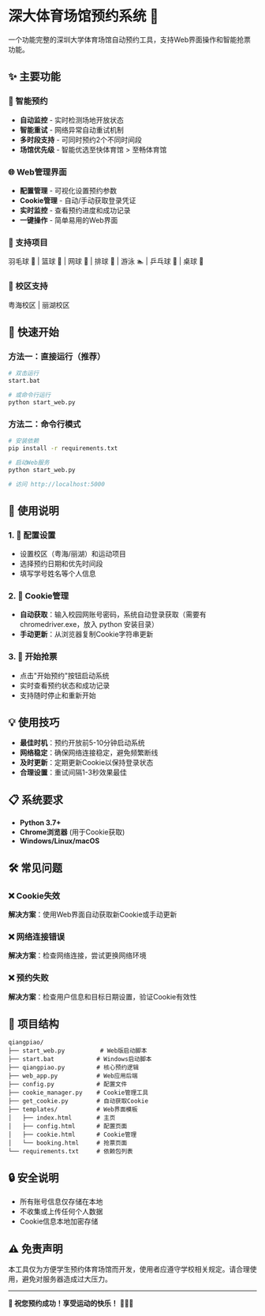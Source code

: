# 深大体育场馆预约系统 🏸

一个功能完整的深圳大学体育场馆自动预约工具，支持Web界面操作和智能抢票功能。

## ✨ 主要功能

### 🎯 智能预约
- **自动监控** - 实时检测场地开放状态
- **智能重试** - 网络异常自动重试机制
- **多时段支持** - 可同时预约2个不同时间段
- **场馆优先级** - 智能优选至快体育馆 > 至畅体育馆

### 🌐 Web管理界面
- **配置管理** - 可视化设置预约参数
- **Cookie管理** - 自动/手动获取登录凭证
- **实时监控** - 查看预约进度和成功记录
- **一键操作** - 简单易用的Web界面

### 🏸 支持项目
羽毛球 🏸 | 篮球 🏀 | 网球 🎾 | 排球 🏐 | 游泳 🏊 | 乒乓球 🏓 | 桌球 🎱

### 🏫 校区支持
粤海校区 | 丽湖校区

## 🚀 快速开始

### 方法一：直接运行（推荐）
```bash
# 双击运行
start.bat

# 或命令行运行
python start_web.py
```

### 方法二：命令行模式

```bash
# 安装依赖
pip install -r requirements.txt

# 启动Web服务
python start_web.py

# 访问 http://localhost:5000
```

## 📖 使用说明

### 1. 🔧 配置设置

- 设置校区（粤海/丽湖）和运动项目
- 选择预约日期和优先时间段
- 填写学号姓名等个人信息

### 2. 🍪 Cookie管理

- **自动获取**：输入校园网账号密码，系统自动登录获取（需要有chromedriver.exe，放入 python 安装目录）
- **手动更新**：从浏览器复制Cookie字符串更新

### 3. 🎯 开始抢票

- 点击"开始预约"按钮启动系统
- 实时查看预约状态和成功记录
- 支持随时停止和重新开始

## 💡 使用技巧

- **最佳时机**：预约开放前5-10分钟启动系统
- **网络稳定**：确保网络连接稳定，避免频繁断线
- **及时更新**：定期更新Cookie以保持登录状态
- **合理设置**：重试间隔1-3秒效果最佳

## 📋 系统要求

- **Python 3.7+**
- **Chrome浏览器** (用于Cookie获取)
- **Windows/Linux/macOS**

## 🛠️ 常见问题

### ❌ Cookie失效

**解决方案**：使用Web界面自动获取新Cookie或手动更新

### ❌ 网络连接错误

**解决方案**：检查网络连接，尝试更换网络环境

### ❌ 预约失败

**解决方案**：检查用户信息和目标日期设置，验证Cookie有效性

## 📁 项目结构

```
qiangpiao/
├── start_web.py          # Web版启动脚本
├── start.bat            # Windows启动脚本
├── qiangpiao.py         # 核心预约逻辑
├── web_app.py           # Web应用后端
├── config.py            # 配置文件
├── cookie_manager.py    # Cookie管理工具
├── get_cookie.py        # 自动获取Cookie
├── templates/           # Web界面模板
│   ├── index.html       # 主页
│   ├── config.html      # 配置页面
│   ├── cookie.html      # Cookie管理
│   └── booking.html     # 抢票页面
└── requirements.txt     # 依赖包列表
```

## 🔒 安全说明

- 所有账号信息仅存储在本地
- 不收集或上传任何个人数据
- Cookie信息本地加密存储

## ⚠️ 免责声明

本工具仅为方便学生预约体育场馆而开发，使用者应遵守学校相关规定。请合理使用，避免对服务器造成过大压力。

---

**🎉 祝您预约成功！享受运动的快乐！** 🏸🏀🎾
